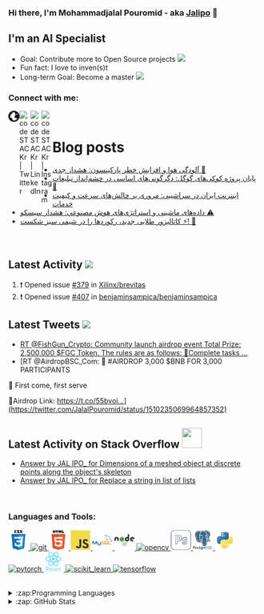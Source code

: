 ### Hi there, I'm Mohammadjalal Pouromid - aka [Jalipo][website] 👋
## I'm an AI Specialist

 
- Goal: Contribute more to Open Source projects <img src="https://media.giphy.com/media/WUlplcMpOCEmTGBtBW/giphy.gif" width="30">
- Fun fact: I love to inven(s)t
- Long-term Goal: Become a master <img src="https://media.giphy.com/media/BMyEGC1ZzwS6W2cc5n/giphy.gif"  width="30" >

### Connect with me:

[<img align="left" alt="codeSTACKr.com" width="22px" src="https://raw.githubusercontent.com/iconic/open-iconic/master/svg/globe.svg" />][website]
[<img align="left" alt="codeSTACKr | Twitter" width="22px" src="https://cdn.jsdelivr.net/npm/simple-icons@v3/icons/twitter.svg" />][twitter]
[<img align="left" alt="codeSTACKr | LinkedIn" width="22px" src="https://cdn.jsdelivr.net/npm/simple-icons@v3/icons/linkedin.svg" />][linkedin]
[<img align="left" alt="codeSTACKr | Instagram" width="22px" src="https://cdn.jsdelivr.net/npm/simple-icons@v3/icons/instagram.svg" />][instagram]

<br />

# Blog posts
<!-- BLOG-POST-LIST:START -->
- [آلودگی هوا و افزایش خطر پارکینسون: هشدار جدی 🧠](https://cyberuni.ir/blog/%D8%A2%D9%84%D9%88%D8%AF%DA%AF%DB%8C-%D9%87%D9%88%D8%A7-%D9%88-%D8%A7%D9%81%D8%B2%D8%A7%DB%8C%D8%B4-%D8%AE%D8%B7%D8%B1-%D9%BE%D8%A7%D8%B1%DA%A9%DB%8C%D9%86%D8%B3%D9%88%D9%86-%D9%87%D8%B4%D8%AF%D8%A7%D8%B1-%D8%AC%D8%AF%DB%8C/)
- [پایان پروژه کوکی‌های گوگل: دگرگونی‌های اساسی در چشم‌انداز تبلیغات 🍪](https://cyberuni.ir/blog/%D9%BE%D8%A7%DB%8C%D8%A7%D9%86-%D9%BE%D8%B1%D9%88%DA%98%D9%87-%DA%A9%D9%88%DA%A9%DB%8C%D9%87%D8%A7%DB%8C-%DA%AF%D9%88%DA%AF%D9%84-%D8%AF%DA%AF%D8%B1%DA%AF%D9%88%D9%86%DB%8C%D9%87%D8%A7%DB%8C-%D8%A7%D8%B3%D8%A7%D8%B3%DB%8C-%D8%AF%D8%B1-%DA%86%D8%B4%D9%85%D8%A7%D9%86%D8%AF%D8%A7%D8%B2-%D8%AA%D8%A8%D9%84%DB%8C%D8%BA%D8%A7%D8%AA/)
- [اینترنت ایران در سراشیبی: مروری بر چالش‌های سرعت و کیفیت خدمات](https://cyberuni.ir/blog/%D8%A7%DB%8C%D9%86%D8%AA%D8%B1%D9%86%D8%AA-%D8%A7%DB%8C%D8%B1%D8%A7%D9%86-%D8%AF%D8%B1-%D8%B3%D8%B1%D8%A7%D8%B4%DB%8C%D8%A8%DB%8C-%D9%85%D8%B1%D9%88%D8%B1%DB%8C-%D8%A8%D8%B1-%DA%86%D8%A7%D9%84%D8%B4%D9%87%D8%A7%DB%8C-%D8%B3%D8%B1%D8%B9%D8%AA-%D9%88-%DA%A9%DB%8C%D9%81%DB%8C%D8%AA-%D8%AE%D8%AF%D9%85%D8%A7%D8%AA/)
- [داده‌های ماشینی و استراتژی‌های هوش مصنوعی: هشدار سیسکو ⚠️](https://cyberuni.ir/blog/%D8%AF%D8%A7%D8%AF%D9%87%D9%87%D8%A7%DB%8C-%D9%85%D8%A7%D8%B4%DB%8C%D9%86%DB%8C-%D9%88-%D8%A7%D8%B3%D8%AA%D8%B1%D8%A7%D8%AA%DA%98%DB%8C%D9%87%D8%A7%DB%8C-%D9%87%D9%88%D8%B4-%D9%85%D8%B5%D9%86%D9%88%D8%B9%DB%8C-%D9%87%D8%B4%D8%AF%D8%A7%D8%B1-%D8%B3%DB%8C%D8%B3%DA%A9%D9%88/)
- [‏⚡️ کاتالیزور طلایی جدید، رکوردها را در شیمی سبز شکست! 🧪](https://cyberuni.ir/blog/%DA%A9%D8%A7%D8%AA%D8%A7%D9%84%DB%8C%D8%B2%D9%88%D8%B1-%D8%B7%D9%84%D8%A7%DB%8C%DB%8C-%D8%AC%D8%AF%DB%8C%D8%AF-%D8%B1%DA%A9%D9%88%D8%B1%D8%AF%D9%87%D8%A7-%D8%B1%D8%A7-%D8%AF%D8%B1-%D8%B4%DB%8C%D9%85%DB%8C-%D8%B3%D8%A8%D8%B2-%D8%B4%DA%A9%D8%B3%D8%AA/)
<!-- BLOG-POST-LIST:END -->


<br/>

## Latest Activity <img src="https://raw.githubusercontent.com/innng/innng/master/assets/kyubey.gif" width="80"> 
<!--START_SECTION:activity-->
1. ❗️ Opened issue [#379](https://github.com/Xilinx/brevitas/issues/379) in [Xilinx/brevitas](https://github.com/Xilinx/brevitas)
2. ❗️ Opened issue [#407](https://github.com/benjaminsampica/benjaminsampica/issues/407) in [benjaminsampica/benjaminsampica](https://github.com/benjaminsampica/benjaminsampica)
<!--END_SECTION:activity-->


## Latest Tweets <img src="https://media.giphy.com/media/26BRxIdjE82KNmVJm/giphy.gif" width="30"> 

<!-- TWITTER:START -->
- [RT @FishGun_Crypto: Community launch airdrop event
Total Prize: 2,500,000 $FGC Token. The rules are as follows:
🐡Complete tasks ...](https://twitter.com/JalalPouromid/status/1510434904487743493)
- [RT @AirdropBSC_Com: 🎁 #AIRDROP 3,000 $BNB FOR 3,000 PARTICIPANTS 

🎁 First come, first serve

🔗Airdrop Link: https://t.co/55bvoi...](https://twitter.com/JalalPouromid/status/1510235069964857352)
<!-- TWITTER:END -->

## Latest Activity on Stack Overflow  <img src="https://media.giphy.com/media/ule4vhcY1xEKQ/giphy.gif" height="40" width = '40'> 

<!-- STACKOVERFLOW:START -->
- [Answer by JAL IPO_ for Dimensions of a meshed object at discrete points along the object&#39;s skeleton](https://stackoverflow.com/questions/79000040/dimensions-of-a-meshed-object-at-discrete-points-along-the-objects-skeleton/79051975#79051975)
- [Answer by JAL IPO_ for Replace a string in list of lists](https://stackoverflow.com/questions/13781828/replace-a-string-in-list-of-lists/75055822#75055822)
<!-- STACKOVERFLOW:END -->

<br/>

  <h3 align="left">Languages and Tools:</h3>
<p align="left"> <a href="https://www.w3schools.com/css/" target="_blank"> <img src="https://raw.githubusercontent.com/devicons/devicon/master/icons/css3/css3-original-wordmark.svg" alt="css3" width="40" height="40"/> </a> <a href="https://git-scm.com/" target="_blank"> <img src="https://www.vectorlogo.zone/logos/git-scm/git-scm-icon.svg" alt="git" width="40" height="40"/> </a> <a href="https://www.w3.org/html/" target="_blank"> <img src="https://raw.githubusercontent.com/devicons/devicon/master/icons/html5/html5-original-wordmark.svg" alt="html5" width="40" height="40"/> </a> <a href="https://developer.mozilla.org/en-US/docs/Web/JavaScript" target="_blank"> <img src="https://raw.githubusercontent.com/devicons/devicon/master/icons/javascript/javascript-original.svg" alt="javascript" width="40" height="40"/> </a> <a href="https://www.mysql.com/" target="_blank"> <img src="https://raw.githubusercontent.com/devicons/devicon/master/icons/mysql/mysql-original-wordmark.svg" alt="mysql" width="40" height="40"/> </a> <a href="https://nodejs.org" target="_blank"> <img src="https://raw.githubusercontent.com/devicons/devicon/master/icons/nodejs/nodejs-original-wordmark.svg" alt="nodejs" width="40" height="40"/> </a> <a href="https://opencv.org/" target="_blank"> <img src="https://www.vectorlogo.zone/logos/opencv/opencv-icon.svg" alt="opencv" width="40" height="40"/> </a> <a href="https://www.photoshop.com/en" target="_blank"> <img src="https://raw.githubusercontent.com/devicons/devicon/master/icons/photoshop/photoshop-line.svg" alt="photoshop" width="40" height="40"/> </a> <a href="https://www.postgresql.org" target="_blank"> <img src="https://raw.githubusercontent.com/devicons/devicon/master/icons/postgresql/postgresql-original-wordmark.svg" alt="postgresql" width="40" height="40"/> </a> <a href="https://www.python.org" target="_blank"> <img src="https://raw.githubusercontent.com/devicons/devicon/master/icons/python/python-original.svg" alt="python" width="40" height="40"/> </a> <a href="https://pytorch.org/" target="_blank"> <img src="https://www.vectorlogo.zone/logos/pytorch/pytorch-icon.svg" alt="pytorch" width="40" height="40"/> </a> <a href="https://reactjs.org/" target="_blank"> <img src="https://raw.githubusercontent.com/devicons/devicon/master/icons/react/react-original-wordmark.svg" alt="react" width="40" height="40"/> </a> <a href="https://scikit-learn.org/" target="_blank"> <img src="https://upload.wikimedia.org/wikipedia/commons/0/05/Scikit_learn_logo_small.svg" alt="scikit_learn" width="40" height="40"/> </a> <a href="https://www.tensorflow.org" target="_blank"> <img src="https://www.vectorlogo.zone/logos/tensorflow/tensorflow-icon.svg" alt="tensorflow" width="40" height="40"/> </a> </p>

<br/>



<details>
  <summary>:zap:Programming Languages</summary>

  [![Top Langs](https://github-readme-stats.vercel.app/api/top-langs/?username=iamjalipo)](https://github.com/anuraghazra/github-readme-stats)

</details>

<details>
  <summary>:zap: GitHub Stats</summary>

  <img align="left" alt="jalipo" src="https://github-readme-stats.codestackr.vercel.app/api?username=iamjalipo&theme=vue&show_icons=true&hide_border=true" />

</details>




[website]: https://iamjalipo.github.io/
[twitter]: https://twitter.com/JalalPouromid
[instagram]: https://www.instagram.com/jalipo_/
[linkedin]: https://www.linkedin.com/in/mohammadjalal-pouromid-9568901b0

